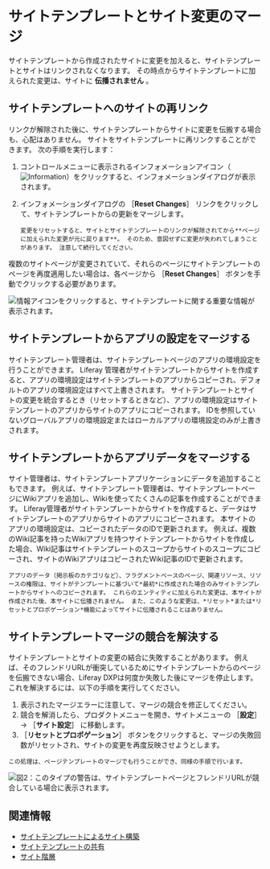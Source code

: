 # サイトテンプレートとサイト変更のマージ

サイトテンプレートから作成されたサイトに変更を加えると、サイトテンプレートとサイトはリンクされなくなります。 その時点からサイトテンプレートに加えられた変更は、サイトに **伝播されません** 。

<a name="relinking-site-to-the-site-template" />

## サイトテンプレートへのサイトの再リンク

リンクが解除された後に、サイトテンプレートからサイトに変更を伝搬する場合も、心配はありません。 サイトをサイトテンプレートに再リンクすることができます。 次の手順を実行します：

1. コントロールメニューに表示されるインフォメーションアイコン（![Information](../../images/icon-control-menu-information.png)）をクリックすると、インフォメーションダイアログが表示されます。
1. インフォメーションダイアログの ［**Reset Changes**］ リンクをクリックして、サイトテンプレートからの更新をマージします。

    ```{warning}
    変更をリセットすると、サイトとサイトテンプレートのリンクが解除されてから**ページに加えられた変更が元に戻ります**。 そのため、意図せずに変更が失われてしまうことがあります。 注意して続行してください。
    ```

複数のサイトページが変更されていて、それらのページにサイトテンプレートのページを再度適用したい場合は、各ページから ［**Reset Changes**］ ボタンを手動でクリックする必要があります。

![情報アイコンをクリックすると、サイトテンプレートに関する重要な情報が表示されます。](./merging-site-template-changes/images/01.png)

<a name="merging-app-preferences-from-site-templates" />

## サイトテンプレートからアプリの設定をマージする

サイトテンプレート管理者は、サイトテンプレートページのアプリの環境設定を行うことができます。 Liferay 管理者がサイトテンプレートからサイトを作成すると、アプリの環境設定はサイトテンプレートのアプリからコピーされ、デフォルトのアプリの環境設定はすべて上書きされます。 サイトテンプレートとサイトの変更を統合するとき（リセットするときなど）、アプリの環境設定はサイトテンプレートのアプリからサイトのアプリにコピーされます。 IDを参照していないグローバルアプリの環境設定またはローカルアプリの環境設定のみが上書きされます。

<a name="merging-app-data-from-a-site-template" />

## サイトテンプレートからアプリデータをマージする

サイト管理者は、サイトテンプレートアプリケーションにデータを追加することもできます。 例えば、サイトテンプレート管理者は、サイトテンプレートページにWikiアプリを追加し、Wikiを使ってたくさんの記事を作成することができます。 Liferay管理者がサイトテンプレートからサイトを作成すると、データはサイトテンプレートのアプリからサイトのアプリにコピーされます。 本サイトのアプリの環境設定は、コピーされたデータのIDで更新されます。 例えば、複数のWiki記事を持ったWikiアプリを持つサイトテンプレートからサイトを作成した場合、Wiki記事はサイトテンプレートのスコープからサイトのスコープにコピーされ、サイトのWikiアプリはコピーされたWiki記事のIDで更新されます。

```{important}
アプリのデータ（掲示板のカテゴリなど）、フラグメントベースのページ、関連リソース、リソースの権限は、サイトがテンプレートに基づいて*最初*に作成された場合のみサイトテンプレートからサイトへのコピーされます。 これらのエンティティに加えられた変更は、本サイトが作成された後、本サイトに伝播されません。 また、このような変更は、*リセット*または*リセットとプロポゲーション*機能によってサイトに伝播されることはありません。
```

<a name="resolving-site-template-merge-conflicts" />

## サイトテンプレートマージの競合を解決する

サイトテンプレートとサイトの変更の結合に失敗することがあります。 例えば、そのフレンドリURLが衝突しているためにサイトテンプレートからのページを伝搬できない場合、Liferay DXPは何度か失敗した後にマージを停止します。 これを解決するには、以下の手順を実行してください。

1. 表示されたマージエラーに注意して、マージの競合を修正してください。
2. 競合を解消したら、プロダクトメニューを開き、サイトメニューの ［**設定**］ &rarr; ［**サイト設定**］ に移動します。
3. ［**リセットとプロポゲーション**］ ボタンをクリックすると、マージの失敗回数がリセットされ、サイトの変更を再度反映させようとします。

```{note}
この処理は、ページテンプレートのマージでも行うことができ、同様の手順で行います。
```

![図2：このタイプの警告は、サイトテンプレートページとフレンドリURLが競合している場合に表示されます。](./merging-site-template-changes/images/02.png)

<a name="related-information" />

## 関連情報

* [サイトテンプレートによるサイト構築](./building-sites-with-site-templates.md)
* [サイトテンプレートの共有](./sharing-site-templates.md)
* [サイト階層](./site-hierarchies.md)